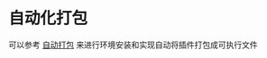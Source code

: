 # 自动化打包



可以参考 [自动打包](https://github.com/hyseimide/document/tree/main/Tutorial/PackageIDE) 来进行环境安装和实现自动将插件打包成可执行文件